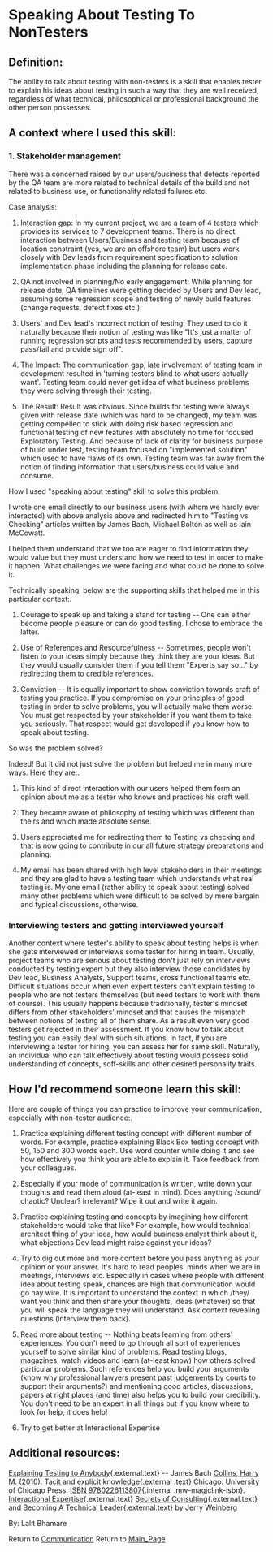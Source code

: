 Speaking About Testing To NonTesters
====================================

## Definition:

The ability to talk about testing with non-testers is a skill that enables tester to explain his ideas about testing in such a way that they are well received, regardless of what technical, philosophical or professional background the other person possesses.

## A context where I used this skill:

### 1. Stakeholder management

There was a concerned raised by our users/business that defects reported by the QA team are more related to technical details of the build and not related to business use, or functionality related failures etc.

Case analysis:

1. Interaction gap: In my current project, we are a team of 4 testers which provides its services to 7 development teams. There is no direct interaction between Users/Business and testing team because of location constraint (yes, we are an offshore team) but users work closely with Dev leads from requirement specification to solution implementation phase including the planning for release date.

2. QA not involved in planning/No early engagement: While planning for release date, QA timelines were getting decided by Users and Dev lead, assuming some regression scope and testing of newly build features (change requests, defect fixes etc.).

3. Users' and Dev lead's incorrect notion of testing: They used to do it naturally because their notion of testing was like "It's just a matter of running regression scripts and tests recommended by users, capture pass/fail and provide sign off".

4. The Impact: The communication gap, late involvement of testing team in development resulted in 'turning testers blind to what users actually want'. Testing team could never get idea of what business problems they were solving through their testing.

5. The Result: Result was obvious. Since builds for testing were always given with release date (which was hard to be changed), my team was getting compelled to stick with doing risk based regression and functional testing of new features with absolutely no time for focused Exploratory Testing. And because of lack of clarity for business purpose of build under test, testing team focused on "implemented solution" which used to have flaws of its own. Testing team was far away from the notion of finding information that users/business could value and consume.

How I used "speaking about testing" skill to solve this problem:

I wrote one email directly to our business users (with whom we hardly ever interacted) with above analysis above and redirected him to "Testing vs Checking" articles written by James Bach, Michael Bolton as well as Iain McCowatt.

I helped them understand that we too are eager to find information they would value but they must understand how we need to test in order to make it happen.
What challenges we were facing and what could be done to solve it.

Technically speaking, below are the supporting skills that helped me in this particular context:.

1. Courage to speak up and taking a stand for testing -- One can either become people pleasure or can do good testing. I chose to embrace the latter.

2. Use of References and Resourcefulness -- Sometimes, people won't listen to your ideas simply because they think they are your ideas. But they would usually consider them if you tell them "Experts say so..." by redirecting them to credible references.

3. Conviction -- It is equally important to show conviction towards craft of testing you practice. If you compromise on your principles of good testing in order to solve problems, you will actually make them worse. You must get respected by your stakeholder if you want them to take you seriously. That respect would get developed if you know how to speak about testing.

So was the problem solved?

Indeed! But it did not just solve the problem but helped me in many more ways.
Here they are:.

1. This kind of direct interaction with our users helped them form an opinion about me as a tester who knows and practices his craft well.

2. They became aware of philosophy of testing which was different than theirs and which made absolute sense.

3. Users appreciated me for redirecting them to Testing vs checking and that is now going to contribute in our all future strategy preparations and planning.

4. My email has been shared with high level stakeholders in their meetings and they are glad to have a testing team which understands what real testing is. My one email (rather ability to speak about testing) solved many other problems which were difficult to be solved by mere bargain and typical discussions, otherwise.

### Interviewing testers and getting interviewed yourself

Another context where tester's ability to speak about testing helps is when she gets interviewed or interviews some tester for hiring in team.
Usually, project teams who are serious about testing don't just rely on interviews conducted by testing expert but they also interview those candidates by Dev lead, Business Analysts, Support teams, cross functional teams etc.
Difficult situations occur when even expert testers can't explain testing to people who are not testers themselves (but need testers to work with them of course).
This usually happens because traditionally, tester's mindset differs from other stakeholders' mindset and that causes the mismatch between notions of testing all of them share.
As a result even very good testers get rejected in their assessment.
If you know how to talk about testing you can easily deal with such situations.
In fact, if you are interviewing a tester for hiring, you can assess her for same skill.
Naturally, an individual who can talk effectively about testing would possess solid understanding of concepts, soft-skills and other desired personality traits.

## How I\'d recommend someone learn this skill:

Here are couple of things you can practice to improve your communication, especially with non-tester audience:.

1. Practice explaining different testing concept with different number of words. For example, practice explaining Black Box testing concept with 50, 150 and 300 words each. Use word counter while doing it and see how effectively you think you are able to explain it. Take feedback from your colleagues.

2. Especially if your mode of communication is written, write down your thoughts and read them aloud (at-least in mind). Does anything /sound/ chaotic? Unclear? Irrelevant? Wipe it out and write it again.

3. Practice explaining testing and concepts by imagining how different stakeholders would take that like? For example, how would technical architect thing of your idea, how would business analyst think about it, what objections Dev lead might raise against your ideas?

4. Try to dig out more and more context before you pass anything as your opinion or your answer. It's hard to read peoples' minds when we are in meetings, interviews etc. Especially in cases where people with different idea about testing speak, chances are high that communication would go hay wire. It is important to understand the context in which /they/ want you think and then share your thoughts, ideas (whatever) so that you will speak the language they will understand. Ask context revealing questions (interview them back).

5. Read more about testing -- Nothing beats learning from others' experiences. You don't need to go through all sort of experiences yourself to solve similar kind of problems. Read testing blogs, magazines, watch videos and learn (at-least know) how others solved particular problems. Such references help you build your arguments (know why professional lawyers present past judgements by courts to support their arguments?) and mentioning good articles, discussions, papers at right places (and time) also helps you to build your credibility. You don't need to be an expert in all things but if you know where to look for help, it does help!

6. Try to get better at Interactional Expertise



## Additional resources:

[Explaining Testing to Anybody](http://www.satisfice.com/presentations/etta.pdf){.external.text} -- James Bach
[Collins, Harry M. (2010). Tacit and explicit knowledge](http://www.amazon.com/Tacit-Explicit-Knowledge-Harry-Collins-ebook/dp/B003URR2BU/ref=sr_1_1?s=books&ie=UTF8&qid=1430069536&sr=1-1&keywords=tacit+and+explicit+knowledge){.external .text} Chicago: University of Chicago Press. [ISBN
9780226113807](http://whose.associationforsoftwaretesting.org/index.php?title=Special:BookSources/9780226113807){.internal
.mw-magiclink-isbn}.
[Interactional Expertise](http://en.wikipedia.org/wiki/Interactional_expertise){.external.text}
[Secrets of Consulting](http://www.amazon.com/The-Secrets-Consulting-Getting-Successfully/dp/0932633013){.external.text} and [Becoming A Technical Leader](http://www.amazon.in/Becoming-Technical-Leader-Problem-Solving-Approach/dp/0932633021){.external.text} by Jerry Weinberg


By: Lalit Bhamare

Return to
[Communication](Communication.html?title=Communication "Communication")
Return to [Main\_Page](Main_Page.html?title=Main_Page "Main Page")
